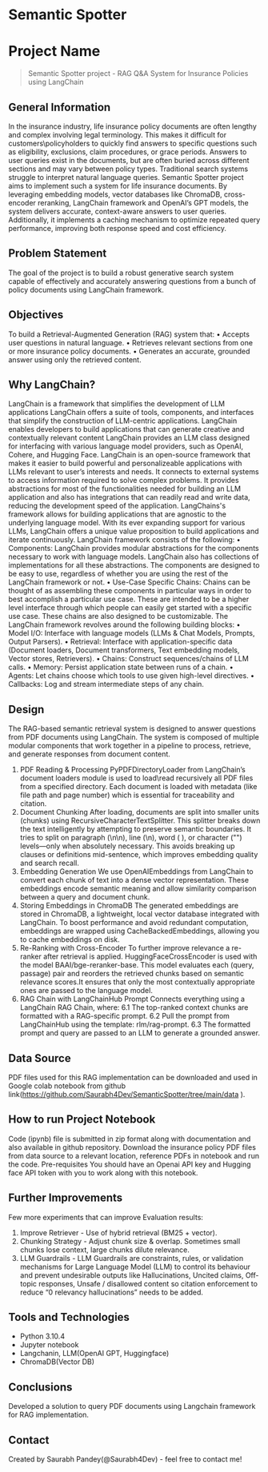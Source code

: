 # Semantic Spotter


# Project Name
> Semantic Spotter project - RAG Q&A System for Insurance Policies using LangChain 


## General Information

In the insurance industry, life insurance policy documents are often lengthy and complex involving legal terminology. This makes it difficult for customers\policyholders to quickly find answers to specific questions such as eligibility, exclusions, claim procedures, or grace periods. Answers to user queries exist in the documents, but are often buried across different sections and may vary between policy types. Traditional search systems struggle to interpret natural language queries.
Semantic Spotter project aims to implement such a system for life insurance documents. By leveraging embedding models, vector databases like ChromaDB, cross-encoder reranking, LangChain framework and OpenAI’s GPT models, the system delivers accurate, context-aware answers to user queries. Additionally, it implements a caching mechanism to optimize repeated query performance, improving both response speed and cost efficiency.

## Problem Statement
The goal of the project is to build a robust generative search system capable of effectively and accurately answering questions from a bunch of policy documents using LangChain framework.

## Objectives

To build a Retrieval-Augmented Generation (RAG) system that:
•	Accepts user questions in natural language.
•	Retrieves relevant sections from one or more insurance policy documents.
•	Generates an accurate, grounded answer using only the retrieved content.

## Why LangChain?
LangChain is a framework that simplifies the development of LLM applications LangChain offers a suite of tools, components, and interfaces that simplify the construction of LLM-centric applications. LangChain enables developers to build applications that can generate creative and contextually relevant content LangChain provides an LLM class designed for interfacing with various language model providers, such as OpenAI, Cohere, and Hugging Face.
LangChain is an open-source framework that makes it easier to build powerful and personalizeable applications with LLMs relevant to user’s interests and needs. It connects to external systems to access information required to solve complex problems. It provides abstractions for most of the functionalities needed for building an LLM application and also has integrations that can readily read and write data, reducing the development speed of the application. LangChains's framework allows for building applications that are agnostic to the underlying language model. With its ever expanding support for various LLMs, LangChain offers a unique value proposition to build applications and iterate continuously.
LangChain framework consists of the following:
•	Components: LangChain provides modular abstractions for the components necessary to work with language models. LangChain also has collections of implementations for all these abstractions. The components are designed to be easy to use, regardless of whether you are using the rest of the LangChain framework or not.
•	Use-Case Specific Chains: Chains can be thought of as assembling these components in particular ways in order to best accomplish a particular use case. These are intended to be a higher level interface through which people can easily get started with a specific use case. These chains are also designed to be customizable.
The LangChain framework revolves around the following building blocks:
•	Model I/O: Interface with language models (LLMs & Chat Models, Prompts, Output Parsers).
•	Retrieval: Interface with application-specific data (Document loaders, Document transformers, Text embedding models, Vector stores, Retrievers).
•	Chains: Construct sequences/chains of LLM calls.
•	Memory: Persist application state between runs of a chain.
•	Agents: Let chains choose which tools to use given high-level directives.
•	Callbacks: Log and stream intermediate steps of any chain.


## Design
The RAG-based semantic retrieval system is designed to answer questions from PDF documents using LangChain. The system is composed of multiple modular components that work together in a pipeline to process, retrieve, and generate responses from document content.
1.	PDF Reading & Processing
PyPDFDirectoryLoader from LangChain’s document loaders module is used to load\read recursively all PDF files from a specified directory. Each document is loaded with metadata (like file path and page number) which is essential for traceability and citation.
2.	Document Chunking
After loading, documents are split into smaller units (chunks) using RecursiveCharacterTextSplitter. This splitter breaks down the text intelligently by attempting to preserve semantic boundaries. It tries to split on paragraph (\n\n), line (\n), word ( ), or character ("") levels—only when absolutely necessary. This avoids breaking up clauses or definitions mid-sentence, which improves embedding quality and search recall.
3.	Embedding Generation
We use OpenAIEmbeddings from LangChain to convert each chunk of text into a dense vector representation. These embeddings encode semantic meaning and allow similarity comparison between a query and document chunk.
4.	Storing Embeddings in ChromaDB
The generated embeddings are stored in ChromaDB, a lightweight, local vector database integrated with LangChain. To boost performance and avoid redundant computation, embeddings are wrapped using CacheBackedEmbeddings, allowing you to cache embeddings on disk.
5.	Re-Ranking with Cross-Encoder
To further improve relevance a re-ranker after retrieval is applied. HuggingFaceCrossEncoder is used with the model BAAI/bge-reranker-base. This model evaluates each (query, passage) pair and reorders the retrieved chunks based on semantic relevance scores.It ensures that only the most contextually appropriate ones are passed to the language model.
6.	RAG Chain with LangChainHub Prompt
Connects everything using a LangChain RAG Chain, where:
6.1	The top-ranked context chunks are formatted with a RAG-specific prompt.
6.2	Pull the prompt from LangChainHub using the template: rlm/rag-prompt.
6.3	The formatted prompt and query are passed to an LLM to generate a grounded answer.

## Data Source
PDF files used for this RAG implementation can be downloaded and used in Google colab notebook from github link(https://github.com/Saurabh4Dev/SemanticSpotter/tree/main/data ).

## How to run Project Notebook
Code (ipynb) file is submitted in  zip format along with documentation and also available in github repository.
Download the insurance policy PDF files from data source to a relevant location, reference PDFs in notebook and run the code.
Pre-requisites
You should have an Openai API key and Hugging face API token with you to work along with this notebook.

## Further Improvements
Few more experiments that can improve Evaluation results:
1.	Improve Retriever - Use of hybrid retrieval (BM25 + vector).
2.	Chunking Strategy - Adjust chunk size & overlap. Sometimes small chunks lose context, large chunks dilute relevance.
3.	LLM Guardrails - LLM Guardrails are constraints, rules, or validation mechanisms for Large Language Model (LLM) to control its behaviour and prevent undesirable outputs like Hallucinations, Uncited claims,  Off-topic responses,  Unsafe / disallowed content so citation enforcement to reduce “0 relevancy hallucinations” needs to be added.

## Tools and Technologies
- Python 3.10.4
- Jupyter notebook
- Langchanin, LLM(OpenAI GPT, Huggingface)
- ChromaDB(Vector DB)

<!-- As the libraries versions keep on changing, it is recommended to mention the version of library used in this project -->

## Conclusions
Developed a solution to query PDF documents using Langchain framework for RAG implementation.


## Contact
Created by Saurabh Pandey(@Saurabh4Dev) - feel free to contact me!
